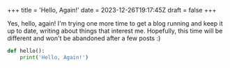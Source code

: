 +++
title = 'Hello, Again!'
date = 2023-12-26T19:17:45Z
draft = false
+++

Yes, hello, again!
I'm trying one more time to get a blog running and keep it up to date, writing about things that interest me.
Hopefully, this time will be different and won't be abandoned after a few posts :)

```python
def hello():
    print('Hello, Again!')
```
